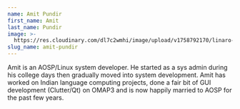 ```yaml
---
name: Amit Pundir
first_name: Amit
last_name: Pundir
image: >-
  https://res.cloudinary.com/dl7c2wmhi/image/upload/v1758792170/linaro-website/images/author/amit-pundir
slug_name: amit-pundir
---
```


Amit is an AOSP/Linux system developer. He started as a sys admin during his college days then gradually moved into system development. Amit has worked on Indian language computing projects, done a fair bit of GUI development (Clutter/Qt) on OMAP3 and is now happily married to AOSP for the past few years.
